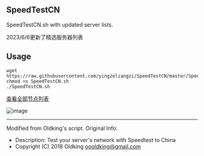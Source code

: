 ## SpeedTestCN
SpeedTestCN.sh with updated server lists.

2023/6/6更新了精选服务器列表

## Usage
```
wget https://raw.githubusercontent.com/yingzeliangzi/SpeedTestCN/master/SpeedTestCN.sh
chmod +x SpeedTestCN.sh
./SpeedTestCN.sh
```

[查看全部节点列表](https://github.com/yingzeliangzi/SpeedTestCN/blob/master/ServerList.md)

![image](https://user-images.githubusercontent.com/92672842/181732737-156af232-dd42-481e-93b0-61fb8589afb6.png)

---

Modified from Oldking's script. Original Info:
- Description: Test your server's network with Speedtest to China
- Copyright (C) 2018 Oldking <oooldking@gmail.com>
